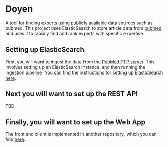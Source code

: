 # Doyen

A tool for finding experts using publicly available data sources such as pubmed. This
project uses ElasticSearch to store article data from [pubmed](https://pubmed.ncbi.nlm.nih.gov/), and
uses it to rapidly find and rank experts with specific expertise.

## Setting up ElasticSearch

First, you will want to ingest the data from the [PubMed FTP server](https://ftp.ncbi.nlm.nih.gov/pubmed/baseline/).
This involves setting up an ElasticSearch instance, and then running the ingestion pipeline. You can find
the instructions for setting up ElasticSearch [here](./ingestion_pipeline/README.md).

## Next you will want to set up the REST API 

TBD

## Finally, you will want to set up the Web App

The front end client is implemented in another repository, which you can
find [here](https://github.com/DoyenTeam/doyenclient).
